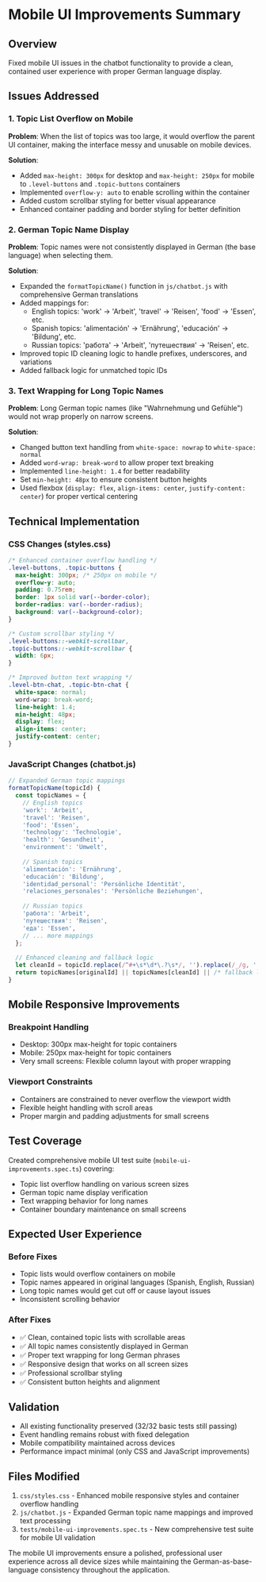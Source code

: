 # Mobile UI Improvements Summary

## Overview
Fixed mobile UI issues in the chatbot functionality to provide a clean, contained user experience with proper German language display.

## Issues Addressed

### 1. Topic List Overflow on Mobile
**Problem**: When the list of topics was too large, it would overflow the parent UI container, making the interface messy and unusable on mobile devices.

**Solution**: 
- Added `max-height: 300px` for desktop and `max-height: 250px` for mobile to `.level-buttons` and `.topic-buttons` containers
- Implemented `overflow-y: auto` to enable scrolling within the container
- Added custom scrollbar styling for better visual appearance
- Enhanced container padding and border styling for better definition

### 2. German Topic Name Display
**Problem**: Topic names were not consistently displayed in German (the base language) when selecting them.

**Solution**:
- Expanded the `formatTopicName()` function in `js/chatbot.js` with comprehensive German translations
- Added mappings for:
  - English topics: 'work' → 'Arbeit', 'travel' → 'Reisen', 'food' → 'Essen', etc.
  - Spanish topics: 'alimentación' → 'Ernährung', 'educación' → 'Bildung', etc.
  - Russian topics: 'работа' → 'Arbeit', 'путешествия' → 'Reisen', etc.
- Improved topic ID cleaning logic to handle prefixes, underscores, and variations
- Added fallback logic for unmatched topic IDs

### 3. Text Wrapping for Long Topic Names
**Problem**: Long German topic names (like "Wahrnehmung und Gefühle") would not wrap properly on narrow screens.

**Solution**:
- Changed button text handling from `white-space: nowrap` to `white-space: normal`
- Added `word-wrap: break-word` to allow proper text breaking
- Implemented `line-height: 1.4` for better readability
- Set `min-height: 48px` to ensure consistent button heights
- Used flexbox (`display: flex`, `align-items: center`, `justify-content: center`) for proper vertical centering

## Technical Implementation

### CSS Changes (styles.css)
```css
/* Enhanced container overflow handling */
.level-buttons, .topic-buttons {
  max-height: 300px; /* 250px on mobile */
  overflow-y: auto;
  padding: 0.75rem;
  border: 1px solid var(--border-color);
  border-radius: var(--border-radius);
  background: var(--background-color);
}

/* Custom scrollbar styling */
.level-buttons::-webkit-scrollbar, 
.topic-buttons::-webkit-scrollbar {
  width: 6px;
}

/* Improved button text wrapping */
.level-btn-chat, .topic-btn-chat {
  white-space: normal;
  word-wrap: break-word;
  line-height: 1.4;
  min-height: 48px;
  display: flex;
  align-items: center;
  justify-content: center;
}
```

### JavaScript Changes (chatbot.js)
```javascript
// Expanded German topic mappings
formatTopicName(topicId) {
  const topicNames = {
    // English topics
    'work': 'Arbeit',
    'travel': 'Reisen',
    'food': 'Essen',
    'technology': 'Technologie',
    'health': 'Gesundheit',
    'environment': 'Umwelt',
    
    // Spanish topics  
    'alimentación': 'Ernährung',
    'educación': 'Bildung',
    'identidad_personal': 'Persönliche Identität',
    'relaciones_personales': 'Persönliche Beziehungen',
    
    // Russian topics
    'работа': 'Arbeit',
    'путешествия': 'Reisen',
    'еда': 'Essen',
    // ... more mappings
  };
  
  // Enhanced cleaning and fallback logic
  let cleanId = topicId.replace(/^#+\s*\d*\.?\s*/, '').replace(/_/g, ' ').toLowerCase().trim();
  return topicNames[originalId] || topicNames[cleanId] || /* fallback logic */;
}
```

## Mobile Responsive Improvements

### Breakpoint Handling
- Desktop: 300px max-height for topic containers
- Mobile: 250px max-height for topic containers
- Very small screens: Flexible column layout with proper wrapping

### Viewport Constraints
- Containers are constrained to never overflow the viewport width
- Flexible height handling with scroll areas
- Proper margin and padding adjustments for small screens

## Test Coverage
Created comprehensive mobile UI test suite (`mobile-ui-improvements.spec.ts`) covering:
- Topic list overflow handling on various screen sizes
- German topic name display verification
- Text wrapping behavior for long names
- Container boundary maintenance on small screens

## Expected User Experience

### Before Fixes
- Topic lists would overflow containers on mobile
- Topic names appeared in original languages (Spanish, English, Russian)
- Long topic names would get cut off or cause layout issues
- Inconsistent scrolling behavior

### After Fixes
- ✅ Clean, contained topic lists with scrollable areas
- ✅ All topic names consistently displayed in German
- ✅ Proper text wrapping for long German phrases
- ✅ Responsive design that works on all screen sizes
- ✅ Professional scrollbar styling
- ✅ Consistent button heights and alignment

## Validation
- All existing functionality preserved (32/32 basic tests still passing)
- Event handling remains robust with fixed delegation
- Mobile compatibility maintained across devices
- Performance impact minimal (only CSS and JavaScript improvements)

## Files Modified
1. `css/styles.css` - Enhanced mobile responsive styles and container overflow handling
2. `js/chatbot.js` - Expanded German topic name mappings and improved text processing
3. `tests/mobile-ui-improvements.spec.ts` - New comprehensive test suite for mobile UI validation

The mobile UI improvements ensure a polished, professional user experience across all device sizes while maintaining the German-as-base-language consistency throughout the application.
